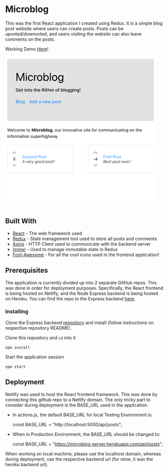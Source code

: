 # Microblog

This was the first React application I created using Redux. It is a simple blog post website where users can create posts. Posts can be upvoted/downvoted, and users visiting the website can also leave comments on the posts.

Working Demo [Here](https://microblog-react.netlify.app/)!

![Microblog](src/images/microblog-logo.png)

## Built With

* [React](https://github.com/facebook/react) - The web framework used
* [Redux](https://github.com/reduxjs/react-redux) - State management tool used to store all posts and comments
* [Axios](https://github.com/axios/axios) - HTTP Client used to communicate with the backend server
* [Immer](https://github.com/immerjs/immer) - Used to manage immutable state in Redux
* [Font-Awesome](https://github.com/FortAwesome/Font-Awesome) - For all the cool icons used in the frontend application!

## Prerequisites
The application is currently divided up into 2 separate GitHub repos. This was done in order for deployment purposes. Specifically, the React frontend is being hosted on Netlify, and the Node Express backend is being hosted on Heroku. You can find the repo to the Express backend [here](https://github.com/mxjung/microblog-backend).


### Installing

Clone the Express backend [repository](https://github.com/mxjung/microblog-backend) and install (follow instructions on respective repository README).

Clone this repository and `cd` into it

```
npm install
```

Start the application session

```
npm start
```

## Deployment

Netlify was used to host the React frontend framework. This was done by connecting this github repo to a Netlify domain. The only tricky part to consider during deployment is the BASE_URL used in the application.

* In actions.js, the default BASE_URL for local Testing Environment is:

  const BASE_URL = "http://localhost:5000/api/posts";

* When in Production Environment, the BASE_URL should be changed to:

  const BASE_URL = "https://microblog-server.herokuapp.com/api/posts";

When working on local machine, please use the localhost domain, whereas during deployment, use the respective backend url (for mine, it was the heroku backend url).



